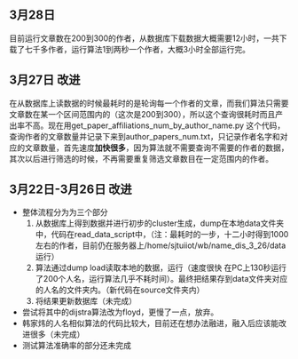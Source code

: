 ## 3月28日 

目前运行文章数在200到300的作者，从数据库下载数据大概需要12小时，一共下载了七千多作者，运行算法1到两秒一个作者，大概3小时全部运行完。



## 3月27日 改进

在从数据库上读数据的时候最耗时的是轮询每一个作者的文章，而我们算法只需要文章数在某一个区间范围内的（这次是200到300），所以这个查询很耗时而且产出率不高。现在用get_paper_affiliations_num_by_author_name.py 这个代码，查询作者的文章数量并记录下来到author_papers_num.txt，只记录作者名字和对应的文章数量，首先速度**加快很多**，因为算法就不需要查询不需要的作者的数据，其次以后进行筛选的时候，不再需要重复筛选文章数目在一定范围内的作者。



## 3月22日-3月26日 改进

* 整体流程分为为三个部分
  1. 从数据库上得到数据并进行初步的cluster生成，dump在本地data文件夹中，代码在read_data_script中，（注：最耗时的一步，十二小时得到1000左右的作者，目前仍在服务器上/home/sjtuiiot/wb/name_dis_3_26/data运行）
  2. 算法通过dump load读取本地的数据，运行（速度很快 在PC上130秒运行了200个人名，运行算法几乎不耗时间）。最终把结果存到data文件夹对应的人名的文件夹内。（新代码在source文件夹内）
  3. 将结果更新数据库（未完成）
* 尝试将其中的dijstra算法改为floyd，更慢了一点，放弃。
* 韩家炜的人名相似算法的代码比较大，目前还在想办法融进，融入后应该能改进很多（未完成）
* 测试算法准确率的部分还未完成